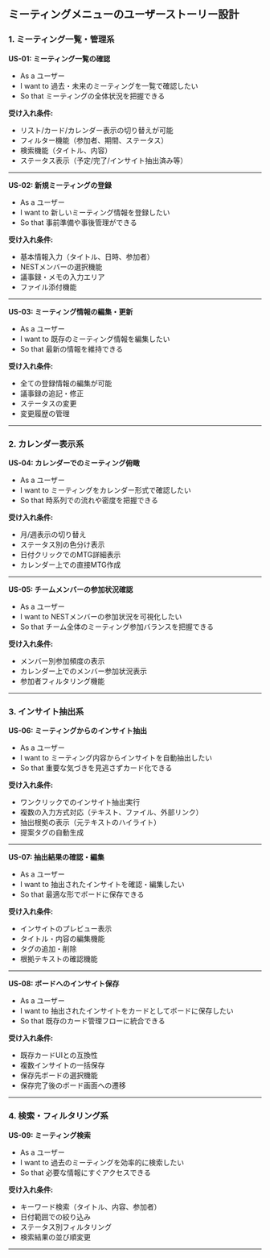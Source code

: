 ## ミーティングメニューのユーザーストーリー設計

### 1. ミーティング一覧・管理系

**US-01: ミーティング一覧の確認**
- As a ユーザー
- I want to 過去・未来のミーティングを一覧で確認したい
- So that ミーティングの全体状況を把握できる

**受け入れ条件:**
- リスト/カード/カレンダー表示の切り替えが可能
- フィルター機能（参加者、期間、ステータス）
- 検索機能（タイトル、内容）
- ステータス表示（予定/完了/インサイト抽出済み等）

---

**US-02: 新規ミーティングの登録**
- As a ユーザー
- I want to 新しいミーティング情報を登録したい
- So that 事前準備や事後管理ができる

**受け入れ条件:**
- 基本情報入力（タイトル、日時、参加者）
- NESTメンバーの選択機能
- 議事録・メモの入力エリア
- ファイル添付機能

---

**US-03: ミーティング情報の編集・更新**
- As a ユーザー
- I want to 既存のミーティング情報を編集したい
- So that 最新の情報を維持できる

**受け入れ条件:**
- 全ての登録情報の編集が可能
- 議事録の追記・修正
- ステータスの変更
- 変更履歴の管理

---

### 2. カレンダー表示系

**US-04: カレンダーでのミーティング俯瞰**
- As a ユーザー
- I want to ミーティングをカレンダー形式で確認したい
- So that 時系列での流れや密度を把握できる

**受け入れ条件:**
- 月/週表示の切り替え
- ステータス別の色分け表示
- 日付クリックでのMTG詳細表示
- カレンダー上での直接MTG作成

---

**US-05: チームメンバーの参加状況確認**
- As a ユーザー
- I want to NESTメンバーの参加状況を可視化したい
- So that チーム全体のミーティング参加バランスを把握できる

**受け入れ条件:**
- メンバー別参加頻度の表示
- カレンダー上でのメンバー参加状況表示
- 参加者フィルタリング機能

---

### 3. インサイト抽出系

**US-06: ミーティングからのインサイト抽出**
- As a ユーザー
- I want to ミーティング内容からインサイトを自動抽出したい
- So that 重要な気づきを見逃さずカード化できる

**受け入れ条件:**
- ワンクリックでのインサイト抽出実行
- 複数の入力方式対応（テキスト、ファイル、外部リンク）
- 抽出根拠の表示（元テキストのハイライト）
- 提案タグの自動生成

---

**US-07: 抽出結果の確認・編集**
- As a ユーザー
- I want to 抽出されたインサイトを確認・編集したい
- So that 最適な形でボードに保存できる

**受け入れ条件:**
- インサイトのプレビュー表示
- タイトル・内容の編集機能
- タグの追加・削除
- 根拠テキストの確認機能

---

**US-08: ボードへのインサイト保存**
- As a ユーザー
- I want to 抽出されたインサイトをカードとしてボードに保存したい
- So that 既存のカード管理フローに統合できる

**受け入れ条件:**
- 既存カードUIとの互換性
- 複数インサイトの一括保存
- 保存先ボードの選択機能
- 保存完了後のボード画面への遷移

---

### 4. 検索・フィルタリング系

**US-09: ミーティング検索**
- As a ユーザー
- I want to 過去のミーティングを効率的に検索したい
- So that 必要な情報にすぐアクセスできる

**受け入れ条件:**
- キーワード検索（タイトル、内容、参加者）
- 日付範囲での絞り込み
- ステータス別フィルタリング
- 検索結果の並び順変更

---
